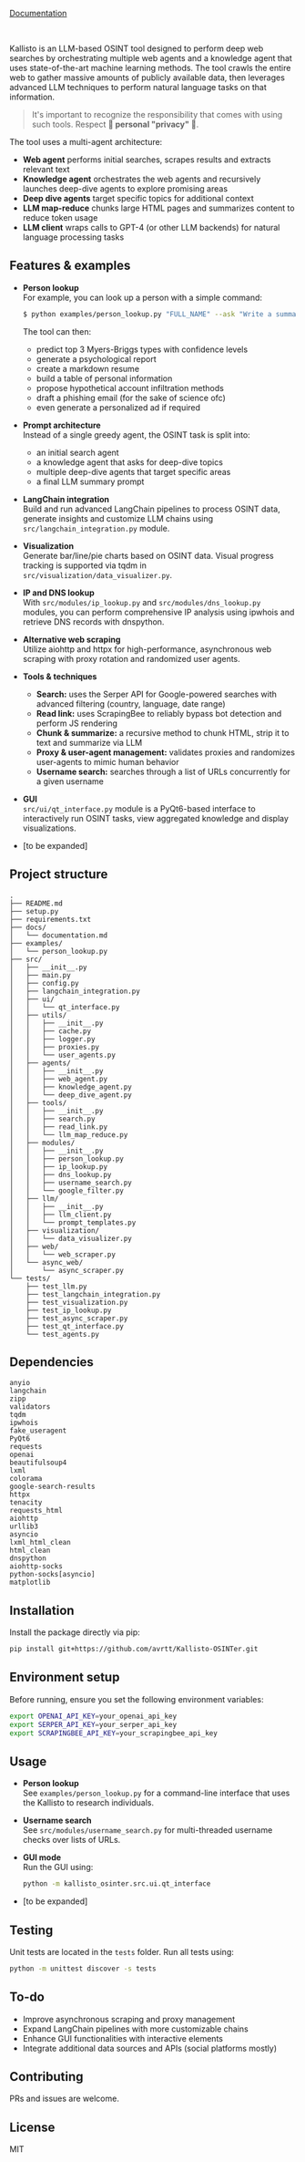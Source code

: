 [Documentation](https://github.com/avrtt/Kallisto-OSINTer/blob/main/docs/documentation.md)

<br/>

Kallisto is an LLM-based OSINT tool designed to perform deep web searches by orchestrating multiple web agents and a knowledge agent that uses state-of-the-art machine learning methods. The tool crawls the entire web to gather massive amounts of publicly available data, then leverages advanced LLM techniques to perform natural language tasks on that information.

> It's important to recognize the responsibility that comes with using such tools. Respect **🌈 personal "privacy" 🌈**.

The tool uses a multi-agent architecture:
- **Web agent** performs initial searches, scrapes results and extracts relevant text
- **Knowledge agent** orchestrates the web agents and recursively launches deep-dive agents to explore promising areas
- **Deep dive agents** target specific topics for additional context
- **LLM map-reduce** chunks large HTML pages and summarizes content to reduce token usage
- **LLM client** wraps calls to GPT-4 (or other LLM backends) for natural language processing tasks

## Features & examples
- **Person lookup**  
  For example, you can look up a person with a simple command:
  ```bash
  $ python examples/person_lookup.py "FULL_NAME" --ask "Write a summary about this person."
  ```
  The tool can then:
  - predict top 3 Myers-Briggs types with confidence levels
  - generate a psychological report
  - create a markdown resume
  - build a table of personal information
  - propose hypothetical account infiltration methods
  - draft a phishing email (for the sake of science ofc)
  - even generate a personalized ad if required

- **Prompt architecture**  
  Instead of a single greedy agent, the OSINT task is split into:
  - an initial search agent
  - a knowledge agent that asks for deep-dive topics
  - multiple deep-dive agents that target specific areas
  - a final LLM summary prompt

- **LangChain integration**  
  Build and run advanced LangChain pipelines to process OSINT data, generate insights and customize LLM chains using `src/langchain_integration.py` module.

- **Visualization**  
  Generate bar/line/pie charts based on OSINT data. Visual progress tracking is supported via tqdm in `src/visualization/data_visualizer.py`.

- **IP and DNS lookup**  
  With `src/modules/ip_lookup.py` and `src/modules/dns_lookup.py` modules, you can perform comprehensive IP analysis using ipwhois and retrieve DNS records with dnspython.

- **Alternative web scraping**  
  Utilize aiohttp and httpx for high-performance, asynchronous web scraping with proxy rotation and randomized user agents.

- **Tools & techniques**
  - **Search:** uses the Serper API for Google-powered searches with advanced filtering (country, language, date range)
  - **Read link:** uses ScrapingBee to reliably bypass bot detection and perform JS rendering
  - **Chunk & summarize:** a recursive method to chunk HTML, strip it to text and summarize via LLM
  - **Proxy & user-agent management:** validates proxies and randomizes user-agents to mimic human behavior
  - **Username search:** searches through a list of URLs concurrently for a given username

- **GUI**  
  `src/ui/qt_interface.py` module is a PyQt6-based interface to interactively run OSINT tasks, view aggregated knowledge and display visualizations.

- [to be expanded]


## Project structure

```
.
├── README.md
├── setup.py
├── requirements.txt
├── docs/
│   └── documentation.md
├── examples/
│   └── person_lookup.py
├── src/
│   ├── __init__.py
│   ├── main.py
│   ├── config.py
│   ├── langchain_integration.py
│   ├── ui/
│   │   └── qt_interface.py
│   ├── utils/
│   │   ├── __init__.py
│   │   ├── cache.py
│   │   ├── logger.py
│   │   ├── proxies.py
│   │   └── user_agents.py
│   ├── agents/
│   │   ├── __init__.py
│   │   ├── web_agent.py
│   │   ├── knowledge_agent.py
│   │   └── deep_dive_agent.py
│   ├── tools/
│   │   ├── __init__.py
│   │   ├── search.py
│   │   ├── read_link.py
│   │   └── llm_map_reduce.py
│   ├── modules/
│   │   ├── __init__.py
│   │   ├── person_lookup.py
│   │   ├── ip_lookup.py
│   │   ├── dns_lookup.py
│   │   ├── username_search.py
│   │   └── google_filter.py
│   ├── llm/
│   │   ├── __init__.py
│   │   ├── llm_client.py
│   │   └── prompt_templates.py
│   ├── visualization/
│   │   └── data_visualizer.py
│   ├── web/
│   │   └── web_scraper.py
│   └── async_web/
│       └── async_scraper.py
└── tests/
    ├── test_llm.py
    ├── test_langchain_integration.py
    ├── test_visualization.py
    ├── test_ip_lookup.py
    ├── test_async_scraper.py
    ├── test_qt_interface.py
    └── test_agents.py
```

## Dependencies
```
anyio
langchain
zipp
validators
tqdm
ipwhois
fake_useragent
PyQt6
requests
openai
beautifulsoup4
lxml
colorama
google-search-results
httpx
tenacity
requests_html
aiohttp
urllib3
asyncio
lxml_html_clean
html_clean
dnspython
aiohttp-socks
python-socks[asyncio]
matplotlib
```

## Installation
Install the package directly via pip:

```bash
pip install git+https://github.com/avrtt/Kallisto-OSINTer.git
```

## Environment setup

Before running, ensure you set the following environment variables:

```bash
export OPENAI_API_KEY=your_openai_api_key
export SERPER_API_KEY=your_serper_api_key
export SCRAPINGBEE_API_KEY=your_scrapingbee_api_key
```

## Usage

- **Person lookup**  
  See `examples/person_lookup.py` for a command-line interface that uses the Kallisto to research individuals.

- **Username search**  
  See `src/modules/username_search.py` for multi-threaded username checks over lists of URLs.

- **GUI mode**  
  Run the GUI using:  
  ```bash
  python -m kallisto_osinter.src.ui.qt_interface
  ```

- [to be expanded]

## Testing
Unit tests are located in the `tests` folder. Run all tests using:

```bash
python -m unittest discover -s tests
```

## To-do
- Improve asynchronous scraping and proxy management
- Expand LangChain pipelines with more customizable chains
- Enhance GUI functionalities with interactive elements
- Integrate additional data sources and APIs (social platforms mostly)

## Contributing
PRs and issues are welcome.

## License
MIT

